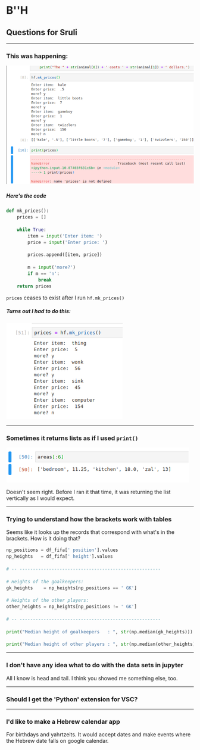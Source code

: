 # B''H

## Questions for Sruli

---

### This was happening:

![](images/questions-01-01.png)

##### Here's the code

```python
def mk_prices():
    prices = []

    while True:
        item = input('Enter item: ')
        price = input('Enter price: ')
        
        prices.append([item, price])
        
        m = input('more?')
        if m == 'n':
            break
    return prices
```

`prices` ceases to exist after I run `hf.mk_prices()`

##### Turns out I had to do this:

![](images/questions-01-03.png)

---

### Sometimes it returns lists as if I used `print()`

![](images/questions-01-02.png)

Doesn't seem right. Before I ran it that time, it was returning the list vertically as I would expect.

---

### Trying to understand how the brackets work with tables

Seems like it looks up the records that correspond with what's in the brackets. How is it doing that?

```python
np_positions = df_fifa[' position'].values
np_heights   = df_fifa[' height'].values

# -- -----------------------------------------------------

# Heights of the goalkeepers: 
gk_heights    = np_heights[np_positions == ' GK']

# Heights of the other players: 
other_heights = np_heights[np_positions != ' GK']

# -- -----------------------------------------------------

print("Median height of goalkeepers   : ", str(np.median(gk_heights)))

print("Median height of other players : ", str(np.median(other_heights)))
```

---

### I don't have any idea what to do with the data sets in jupyter

All I know is head and tail. I think you showed me something else, too.

---

### Should I get the 'Python' extension for VSC?

---

### I'd like to make a Hebrew calendar app

For birthdays and yahrtzeits. It would accept dates and make events where the Hebrew date falls on google calendar.